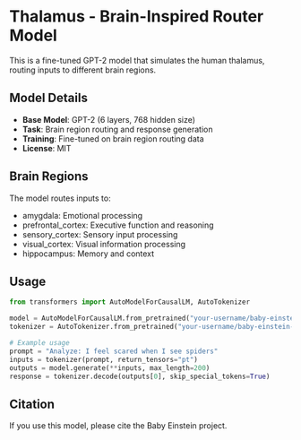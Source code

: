# Thalamus - Brain-Inspired Router Model

This is a fine-tuned GPT-2 model that simulates the human thalamus, routing inputs to different brain regions.

## Model Details

- **Base Model**: GPT-2 (6 layers, 768 hidden size)
- **Task**: Brain region routing and response generation
- **Training**: Fine-tuned on brain region routing data
- **License**: MIT

## Brain Regions

The model routes inputs to:
- amygdala: Emotional processing
- prefrontal_cortex: Executive function and reasoning
- sensory_cortex: Sensory input processing  
- visual_cortex: Visual information processing
- hippocampus: Memory and context

## Usage

```python
from transformers import AutoModelForCausalLM, AutoTokenizer

model = AutoModelForCausalLM.from_pretrained("your-username/baby-einstein-thalamus")
tokenizer = AutoTokenizer.from_pretrained("your-username/baby-einstein-thalamus")

# Example usage
prompt = "Analyze: I feel scared when I see spiders"
inputs = tokenizer(prompt, return_tensors="pt")
outputs = model.generate(**inputs, max_length=200)
response = tokenizer.decode(outputs[0], skip_special_tokens=True)
```

## Citation

If you use this model, please cite the Baby Einstein project.